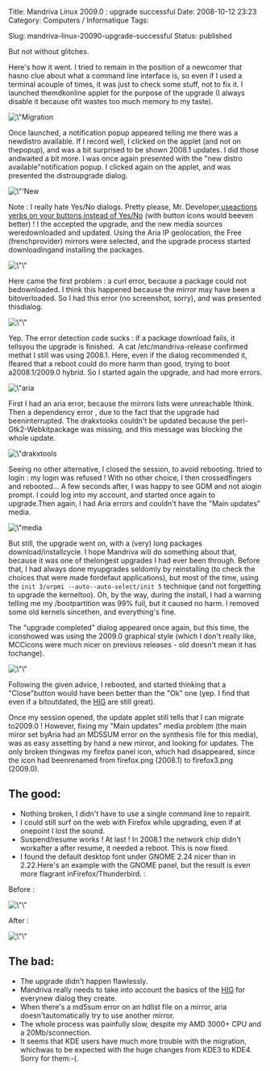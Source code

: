 Title: Mandriva Linux 2009.0 : upgrade successful
Date: 2008-10-12 23:23
Category: Computers / Informatique
Tags:

Slug: mandriva-linux-20090-upgrade-successful
Status: published

But not without glitches.

Here's how it went. I tried to remain in the position of a newcomer that hasno clue about what a command line interface is, so even if I used a terminal acouple of times, it was just to check some stuff, not to fix it. I launched themdkonline applet for the purpose of the upgrade (I always disable it because ofit wastes too much memory to my taste).

![\\"Migration](\%22/public/mandriva/migration_2009.0/migration-applet.png\%22 "\"Applet")

Once launched, a notification popup appeared telling me there was a newdistro available. If I record well, I clicked on the applet (and not on thepopup), and was a bit surprised to be shown 2008.1 updates. I did those andwaited a bit more. I was once again presented with the "new distro available"notification popup. I clicked again on the applet, and was presented the distroupgrade dialog.

![\\"'New](\%22/public/mandriva/migration_2009.0/Capture-Une_nouvelle_distribution_stable_est_disponible.png\%22 "\"Une")

Note : I really hate Yes/No dialogs. Pretty please, Mr. Developer,[useactions verbs on your buttons instead of Yes/No](\%22http://library.gnome.org/devel/hig-book/stable/controls-buttons.html.en\%22) (with button icons would beeven better) ! I the accepted the upgrade, and the new media sources weredownloaded and updated. Using the Aria IP geolocation, the Free (frenchprovider) mirrors were selected, and the upgrade process started downloadingand installing the packages.

![\\"\\"](\%22/public/mandriva/migration_2009.0/Capture-Mise_a_jour_de_la_distribution2.png\%22 "\"Mise")

Here came the first problem : a curl error, because a package could not bedownloaded. I think this happened because the mirror may have been a bitoverloaded. So I had this error (no screenshot, sorry), and was presented thisdialog.

![\\"\\"](\%22/public/mandriva/migration_2009.0/Capture-Felicitations.png\%22 "\"Félicitations,")

Yep. The error detection code sucks : if a package download fails, it tellsyou the upgrade is finished.  A cat /etc/mandriva-release confirmed methat I still was using 2008.1. Here, even if the dialog recommended it, Ifeared that a reboot could do more harm than good, trying to boot a2008.1/2009.0 hybrid. So I started again the upgrade, and had more errors.

![\\"aria](\%22/public/mandriva/migration_2009.0/Capture-gurpmi2.png\%22 "\"gurpmi,")

First I had an aria error, because the mirrors lists were unreachable Ithink. Then a dependency error , due to the fact that the upgrade had beeninterrupted. The drakxtooks couldn't be updated because the perl-Gtk2-Webkitpackage was missing, and this message was blocking the whole update.

![\\"drakxtools](\%22/public/mandriva/migration_2009.0/Capture-Certains_paquetages_ne_peuvent_pas_etre_installes.png\%22 "\"Certains")

Seeing no other alternative, I closed the session, to avoid rebooting. Itried to login : my login was refused ! With no other choice, I then crossedfingers and rebooted... A few seconds after, I was happy to see GDM and not alogin prompt. I could log into my account, and started once again to upgrade.Then again, I had Aria errors and couldn't have the "Main updates" media.

![\\"media](\%22/public/mandriva/migration_2009.0/Capture-Erreur-media.png\%22 "\"Erreur")

But still, the upgrade went on, with a (very) long packages download/installcycle. I hope Mandriva will do something about that, because it was one of thelongest upgrades I had ever been through. Before that, I had always done myupgrades seldomly by reinstalling (to check the choices that were made fordefaut applications), but most of the time, using the `init 3/urpmi --auto--auto-select/init 5` technique (and not forgetting to upgrade the kerneltoo). Oh, by the way, during the install, I had a warning telling me my /bootpartition was 99% full, but it caused no harm. I removed some old kernels sincethen, and everything's fine.

The "upgrade completed" dialog appeared once again, but this time, the iconshowed was using the 2009.0 graphical style (which I don't really like, MCCicons were much nicer on previous releases - old doesn't mean it has tochange).

![\\"\\"](\%22/public/mandriva/migration_2009.0/Capture-Felicitations-1.png\%22 "\"Félicitations")

Following the given advice, I rebooted, and started thinking that a "Close"button would have been better than the "Ok" one (yep. I find that even if a bitoutdated, the [HIG](\%22http://library.gnome.org/devel/hig-book/stable/\%22) are still great).

Once my session opened, the update applet still tells that I can migrate to2009.0 ! However, fixing my "Main updates" media problem (the main miror set byAria had an MD5SUM error on the synthesis file for this media), was as easy assetting by hand a new mirror, and looking for updates. The only broken thingwas my firefox panel icon, which had disappeared, since the icon had beenrenamed from firefox.png (2008.1) to firefox3.png (2009.0).

The good:
---------

-   Nothing broken, I didn't have to use a single command line to repairit.
-   I could still surf on the web with Firefox while upgrading, even if at onepoint I lost the sound.
-   Suspend/resume works ! At last ! In 2008.1 the network chip didn't workafter a after resume, it needed a reboot. This is now fixed.
-   I found the default desktop font under GNOME 2.24 nicer than in 2.22.Here's an example with the GNOME panel, but the result is even more flagrant inFirefox/Thunderbird. :

Before :

![\\"\\"](\%22/public/mandriva/migration_2009.0/menus-before.png\%22 "\"Menus")

After :

![\\"\\"](\%22/public/mandriva/migration_2009.0/menus-after.png\%22 "\"Menus")

The bad:
--------

-   The upgrade didn't happen flawlessly.
-   Mandriva really needs to take into account the basics of the [HIG](\%22http://library.gnome.org/devel/hig-book/stable/\%22) for everynew dialog they create.
-   When there's a md5sum error on an hdlist file on a mirror, aria doesn'tautomatically try to use another mirror.
-   The whole process was painfully slow, despite my AMD 3000+ CPU and a 20Mb/sconnection.
-   It seems that KDE users have much more trouble with the migration, whichwas to be expected with the huge changes from KDE3 to KDE4. Sorry for them:-(.

